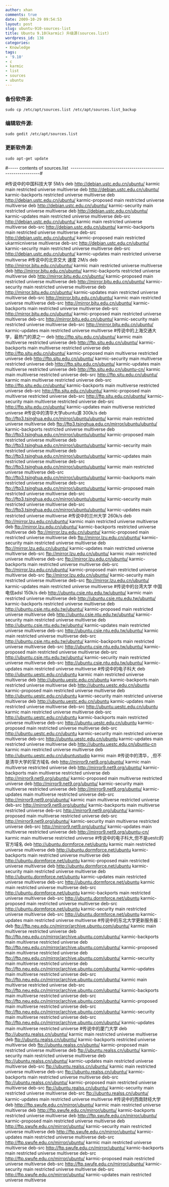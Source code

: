 ```yaml
---
author: xhan
comments: true
date: 2009-10-29 09:54:53
layout: post
slug: ubuntu-910-sources-list
title: Ubuntu 9.10(karmic) 升级源(sources.list)
wordpress_id: 138
categories:
- Knowledge
tags:
- '9.10'
- c
- karmic
- list
- sources
- ubuntu
---
```


### 备份软件源:


`sudo cp /etc/apt/sources.list /etc/apt/sources.list_backup`


### 编辑软件源:


`sudo gedit /etc/apt/sources.list`


### 更新软件源:


`sudo apt-get update`

#----- contents of sources.list  ---------------------------------------------------------------#

#传说中的中国科技大学 5M/s
deb http://debian.ustc.edu.cn/ubuntu/ karmic main restricted universe multiverse
deb http://debian.ustc.edu.cn/ubuntu/ karmic-backports restricted universe multiverse
deb http://debian.ustc.edu.cn/ubuntu/ karmic-proposed main restricted universe multiverse
deb http://debian.ustc.edu.cn/ubuntu/ karmic-security main restricted universe multiverse<!-- more -->
deb http://debian.ustc.edu.cn/ubuntu/ karmic-updates main restricted universe multiverse
deb-src http://debian.ustc.edu.cn/ubuntu/ karmic main restricted universe multiverse
deb-src http://debian.ustc.edu.cn/ubuntu/ karmic-backports main restricted universe multiverse
deb-src http://debian.ustc.edu.cn/ubuntu/ karmic-proposed main restricted ukarmicniverse multiverse
deb-src http://debian.ustc.edu.cn/ubuntu/ karmic-security main restricted universe multiverse
deb-src http://debian.ustc.edu.cn/ubuntu/ karmic-updates main restricted universe multiverse
#传说中的北京交大 速度 2M/s
deb http://mirror.bjtu.edu.cn/ubuntu/ karmic main restricted universe multiverse
deb http://mirror.bjtu.edu.cn/ubuntu/ karmic-backports restricted universe multiverse
deb http://mirror.bjtu.edu.cn/ubuntu/ karmic-proposed main restricted universe multiverse
deb http://mirror.bjtu.edu.cn/ubuntu/ karmic-security main restricted universe multiverse
deb http://mirror.bjtu.edu.cn/ubuntu/ karmic-updates main restricted universe multiverse
deb-src http://mirror.bjtu.edu.cn/ubuntu/ karmic main restricted universe multiverse
deb-src http://mirror.bjtu.edu.cn/ubuntu/ karmic-backports main restricted universe multiverse
deb-src http://mirror.bjtu.edu.cn/ubuntu/ karmic-proposed main restricted universe multiverse
deb-src http://mirror.bjtu.edu.cn/ubuntu/ karmic-security main restricted universe multiverse
deb-src http://mirror.bjtu.edu.cn/ubuntu/ karmic-updates main restricted universe multiverse
#传说中的上海交通大学，最热门的源之一
deb http://ftp.sjtu.edu.cn/ubuntu/ karmic main multiverse restricted universe
deb http://ftp.sjtu.edu.cn/ubuntu/ karmic-backports main multiverse restricted universe
deb http://ftp.sjtu.edu.cn/ubuntu/ karmic-proposed main multiverse restricted universe
deb http://ftp.sjtu.edu.cn/ubuntu/ karmic-security main multiverse restricted universe
deb http://ftp.sjtu.edu.cn/ubuntu/ karmic-updates main multiverse restricted universe
deb http://ftp.sjtu.edu.cn/ubuntu-cn/ karmic main multiverse restricted universe
deb-src http://ftp.sjtu.edu.cn/ubuntu/ karmic main multiverse restricted universe
deb-src http://ftp.sjtu.edu.cn/ubuntu/ karmic-backports main multiverse restricted universe
deb-src http://ftp.sjtu.edu.cn/ubuntu/ karmic-proposed main multiverse restricted universe
deb-src http://ftp.sjtu.edu.cn/ubuntu/ karmic-security main multiverse restricted universe
deb-src http://ftp.sjtu.edu.cn/ubuntu/ karmic-updates main multiverse restricted universe
#传说中的清华大学ubuntu源 300k/s
deb ftp://ftp3.tsinghua.edu.cn/mirror/ubuntu/ubuntu/ karmic main restricted universe multiverse
deb ftp://ftp3.tsinghua.edu.cn/mirror/ubuntu/ubuntu/ karmic-backports restricted universe multiverse
deb ftp://ftp3.tsinghua.edu.cn/mirror/ubuntu/ubuntu/ karmic-proposed main restricted universe multiverse
deb ftp://ftp3.tsinghua.edu.cn/mirror/ubuntu/ubuntu/ karmic-security main restricted universe multiverse
deb ftp://ftp3.tsinghua.edu.cn/mirror/ubuntu/ubuntu/ karmic-updates main restricted universe multiverse
deb-src ftp://ftp3.tsinghua.edu.cn/mirror/ubuntu/ubuntu/ karmic main restricted universe multiverse
deb-src ftp://ftp3.tsinghua.edu.cn/mirror/ubuntu/ubuntu/ karmic-backports main restricted universe multiverse
deb-src ftp://ftp3.tsinghua.edu.cn/mirror/ubuntu/ubuntu/ karmic-proposed main restricted universe multiverse
deb-src ftp://ftp3.tsinghua.edu.cn/mirror/ubuntu/ubuntu/ karmic-security main restricted universe multiverse
deb-src ftp://ftp3.tsinghua.edu.cn/mirror/ubuntu/ubuntu/ karmic-updates main restricted universe multiverse
#传说中的兰州大学 260k/s
deb ftp://mirror.lzu.edu.cn/ubuntu/ karmic main restricted universe multiverse
deb ftp://mirror.lzu.edu.cn/ubuntu/ karmic-backports restricted universe multiverse
deb ftp://mirror.lzu.edu.cn/ubuntu/ karmic-proposed main restricted universe multiverse
deb ftp://mirror.lzu.edu.cn/ubuntu/ karmic-security main restricted universe multiverse
deb ftp://mirror.lzu.edu.cn/ubuntu/ karmic-updates main restricted universe multiverse
deb-src ftp://mirror.lzu.edu.cn/ubuntu/ karmic main restricted universe multiverse
deb-src ftp://mirror.lzu.edu.cn/ubuntu/ karmic-backports main restricted universe multiverse
deb-src ftp://mirror.lzu.edu.cn/ubuntu/ karmic-proposed main restricted universe multiverse
deb-src ftp://mirror.lzu.edu.cn/ubuntu/ karmic-security main restricted universe multiverse
deb-src ftp://mirror.lzu.edu.cn/ubuntu/ karmic-updates main restricted universe multiverse
#传说中的台湾大学 中国电信adsl 150k/s
deb http://ubuntu.csie.ntu.edu.tw/ubuntu/ karmic main restricted universe multiverse
deb http://ubuntu.csie.ntu.edu.tw/ubuntu/ karmic-backports restricted universe multiverse
deb http://ubuntu.csie.ntu.edu.tw/ubuntu/ karmic-proposed main restricted universe multiverse
deb http://ubuntu.csie.ntu.edu.tw/ubuntu/ karmic-security main restricted universe multiverse
deb http://ubuntu.csie.ntu.edu.tw/ubuntu/ karmic-updates main restricted universe multiverse
deb-src http://ubuntu.csie.ntu.edu.tw/ubuntu/ karmic main restricted universe multiverse
deb-src http://ubuntu.csie.ntu.edu.tw/ubuntu/ karmic-backports main restricted universe multiverse
deb-src http://ubuntu.csie.ntu.edu.tw/ubuntu/ karmic-proposed main restricted universe multiverse
deb-src http://ubuntu.csie.ntu.edu.tw/ubuntu/ karmic-security main restricted universe multiverse
deb-src http://ubuntu.csie.ntu.edu.tw/ubuntu/ karmic-updates main restricted universe multiverse
#传说中的电子科大
deb http://ubuntu.uestc.edu.cn/ubuntu karmic main restricted universe multiverse
deb http://ubuntu.uestc.edu.cn/ubuntu karmic-backports main restricted universe multiverse
deb http://ubuntu.uestc.edu.cn/ubuntu karmic-proposed main restricted universe multiverse
deb http://ubuntu.uestc.edu.cn/ubuntu karmic-security main restricted universe multiverse
deb http://ubuntu.uestc.edu.cn/ubuntu karmic-updates main restricted universe multiverse
deb-src http://ubuntu.uestc.edu.cn/ubuntu karmic main restricted universe multiverse
deb-src http://ubuntu.uestc.edu.cn/ubuntu karmic-backports main restricted universe multiverse
deb-src http://ubuntu.uestc.edu.cn/ubuntu karmic-proposed main restricted universe multiverse
deb-src http://ubuntu.uestc.edu.cn/ubuntu karmic-security main restricted universe multiverse
deb-src http://ubuntu.uestc.edu.cn/ubuntu karmic-updates main restricted universe multiverse
deb http://ubuntu.uestc.edu.cn/ubuntu-cn karmic main restricted universe multiverse
deb http://ubuntu.uestc.edu.cn/ubuntustudio karmic main
#传说中的清华，,但不是清华大学的官方域名
deb http://mirror9.net9.org/ubuntu/ karmic main multiverse restricted universe
deb http://mirror9.net9.org/ubuntu/ karmic-backports main multiverse restricted universe
deb http://mirror9.net9.org/ubuntu/ karmic-proposed main multiverse restricted universe
deb http://mirror9.net9.org/ubuntu/ karmic-security main multiverse restricted universe
deb http://mirror9.net9.org/ubuntu/ karmic-updates main multiverse restricted universe
deb-src http://mirror9.net9.org/ubuntu/ karmic main multiverse restricted universe
deb-src http://mirror9.net9.org/ubuntu/ karmic-backports main multiverse restricted universe
deb-src http://mirror9.net9.org/ubuntu/ karmic-proposed main multiverse restricted universe
deb-src http://mirror9.net9.org/ubuntu/ karmic-security main multiverse restricted universe
deb-src http://mirror9.net9.org/ubuntu/ karmic-updates main multiverse restricted universe
deb http://mirror9.net9.org/ubuntu-cn/ karmic main multiverse restricted universe
#传说中的电子科大,但不是uestc的官方域名
deb http://ubuntu.dormforce.net/ubuntu karmic main restricted universe multiverse
deb http://ubuntu.dormforce.net/ubuntu karmic-backports main restricted universe multiverse
deb http://ubuntu.dormforce.net/ubuntu karmic-proposed main restricted universe multiverse
deb http://ubuntu.dormforce.net/ubuntu karmic-security main restricted universe multiverse
deb http://ubuntu.dormforce.net/ubuntu karmic-updates main restricted universe multiverse
deb-src http://ubuntu.dormforce.net/ubuntu karmic main restricted universe multiverse
deb-src http://ubuntu.dormforce.net/ubuntu karmic-backports main restricted universe multiverse
deb-src http://ubuntu.dormforce.net/ubuntu karmic-proposed main restricted universe multiverse
deb-src http://ubuntu.dormforce.net/ubuntu karmic-security main restricted universe multiverse
deb-src http://ubuntu.dormforce.net/ubuntu karmic-updates main restricted universe multiverse
#传说中的东北大学更新服务器：
deb ftp://ftp.neu.edu.cn/mirror/archive.ubuntu.com/ubuntu/ karmic main multiverse restricted universe
deb ftp://ftp.neu.edu.cn/mirror/archive.ubuntu.com/ubuntu/ karmic-backports main multiverse restricted universe
deb ftp://ftp.neu.edu.cn/mirror/archive.ubuntu.com/ubuntu/ karmic-proposed main multiverse restricted universe
deb ftp://ftp.neu.edu.cn/mirror/archive.ubuntu.com/ubuntu/ karmic-security main multiverse restricted universe
deb ftp://ftp.neu.edu.cn/mirror/archive.ubuntu.com/ubuntu/ karmic-updates main multiverse restricted universe
deb-src ftp://ftp.neu.edu.cn/mirror/archive.ubuntu.com/ubuntu/ karmic main multiverse restricted universe
deb-src ftp://ftp.neu.edu.cn/mirror/archive.ubuntu.com/ubuntu/ karmic-backports main multiverse restricted universe
deb-src ftp://ftp.neu.edu.cn/mirror/archive.ubuntu.com/ubuntu/ karmic-proposed main multiverse restricted universe
deb-src ftp://ftp.neu.edu.cn/mirror/archive.ubuntu.com/ubuntu/ karmic-security main multiverse restricted universe
deb-src ftp://ftp.neu.edu.cn/mirror/archive.ubuntu.com/ubuntu/ karmic-updates main multiverse restricted universe
#传说中的厦门大学
deb ftp://ubuntu.realss.cn/ubuntu/ karmic main restricted universe multiverse
deb ftp://ubuntu.realss.cn/ubuntu/ karmic-backports restricted universe multiverse
deb ftp://ubuntu.realss.cn/ubuntu/ karmic-proposed main restricted universe multiverse
deb ftp://ubuntu.realss.cn/ubuntu/ karmic-security main restricted universe multiverse
deb ftp://ubuntu.realss.cn/ubuntu/ karmic-updates main restricted universe multiverse
deb-src ftp://ubuntu.realss.cn/ubuntu/ karmic main restricted universe multiverse
deb-src ftp://ubuntu.realss.cn/ubuntu/ karmic-backports main restricted universe multiverse
deb-src ftp://ubuntu.realss.cn/ubuntu/ karmic-proposed main restricted universe multiverse
deb-src ftp://ubuntu.realss.cn/ubuntu/ karmic-security main restricted universe multiverse
deb-src ftp://ubuntu.realss.cn/ubuntu/ karmic-updates main restricted universe multiverse
#传说中的西南财经大学
deb http://ftp.swufe.edu.cn/mirror/ubuntu/ karmic main restricted universe multiverse
deb http://ftp.swufe.edu.cn/mirror/ubuntu/ karmic-backports restricted universe multiverse
deb http://ftp.swufe.edu.cn/mirror/ubuntu/ karmic-proposed main restricted universe multiverse
deb http://ftp.swufe.edu.cn/mirror/ubuntu/ karmic-security main restricted universe multiverse
deb http://ftp.swufe.edu.cn/mirror/ubuntu/ karmic-updates main restricted universe multiverse
deb-src http://ftp.swufe.edu.cn/mirror/ubuntu/ karmic main restricted universe multiverse
deb-src http://ftp.swufe.edu.cn/mirror/ubuntu/ karmic-backports main restricted universe multiverse
deb-src http://ftp.swufe.edu.cn/mirror/ubuntu/ karmic-proposed main restricted universe multiverse
deb-src http://ftp.swufe.edu.cn/mirror/ubuntu/ karmic-security main restricted universe multiverse
deb-src http://ftp.swufe.edu.cn/mirror/ubuntu/ karmic-updates main restricted universe multiverse
